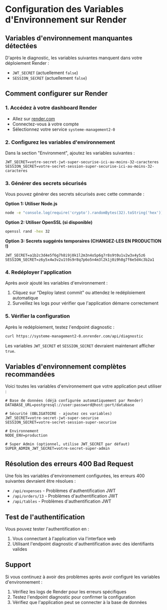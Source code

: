 # Configuration des Variables d'Environnement sur Render

## Variables d'environnement manquantes détectées

D'après le diagnostic, les variables suivantes manquent dans votre déploiement Render :
- `JWT_SECRET` (actuellement `false`)
- `SESSION_SECRET` (actuellement `false`)

## Comment configurer sur Render

### 1. Accédez à votre dashboard Render
- Allez sur [render.com](https://render.com)
- Connectez-vous à votre compte
- Sélectionnez votre service `systeme-management2-0`

### 2. Configurez les variables d'environnement
Dans la section "Environment", ajoutez les variables suivantes :

```
JWT_SECRET=votre-secret-jwt-super-securise-ici-au-moins-32-caracteres
SESSION_SECRET=votre-secret-session-super-securise-ici-au-moins-32-caracteres
```

### 3. Générer des secrets sécurisés

Vous pouvez générer des secrets sécurisés avec cette commande :

**Option 1: Utiliser Node.js**
```bash
node -e "console.log(require('crypto').randomBytes(32).toString('hex'))"
```

**Option 2: Utiliser OpenSSL (si disponible)**
```bash
openssl rand -hex 32
```

**Option 3: Secrets suggérés temporaires (CHANGEZ-LES EN PRODUCTION !)**
```
JWT_SECRET=a1b2c3d4e5f6g7h8i9j0k1l2m3n4o5p6q7r8s9t0u1v2w3x4y5z6
SESSION_SECRET=z6y5x4w3v2u1t0s9r8q7p6o5n4m3l2k1j0i9h8g7f6e5d4c3b2a1
```

### 4. Redéployer l'application
Après avoir ajouté les variables d'environnement :
1. Cliquez sur "Deploy latest commit" ou attendez le redéploiement automatique
2. Surveillez les logs pour vérifier que l'application démarre correctement

### 5. Vérifier la configuration
Après le redéploiement, testez l'endpoint diagnostic :
```bash
curl https://systeme-management2-0.onrender.com/api/diagnostic
```

Les variables `JWT_SECRET` et `SESSION_SECRET` devraient maintenant afficher `true`.

## Variables d'environnement complètes recommandées

Voici toutes les variables d'environnement que votre application peut utiliser :

```
# Base de données (déjà configurée automatiquement par Render)
DATABASE_URL=postgresql://user:password@host:port/database

# Sécurité (OBLIGATOIRE - ajoutez ces variables)
JWT_SECRET=votre-secret-jwt-super-securise
SESSION_SECRET=votre-secret-session-super-securise

# Environnement
NODE_ENV=production

# Super Admin (optionnel, utilise JWT_SECRET par défaut)
SUPER_ADMIN_JWT_SECRET=votre-secret-super-admin
```

## Résolution des erreurs 400 Bad Request

Une fois les variables d'environnement configurées, les erreurs 400 suivantes devraient être résolues :
- `/api/expenses` - Problèmes d'authentification JWT
- `/api/orders/13` - Problèmes d'authentification JWT  
- `/api/tables` - Problèmes d'authentification JWT

## Test de l'authentification

Vous pouvez tester l'authentification en :
1. Vous connectant à l'application via l'interface web
2. Utilisant l'endpoint diagnostic d'authentification avec des identifiants valides

## Support

Si vous continuez à avoir des problèmes après avoir configuré les variables d'environnement :
1. Vérifiez les logs de Render pour les erreurs spécifiques
2. Testez l'endpoint diagnostic pour confirmer la configuration
3. Vérifiez que l'application peut se connecter à la base de données
